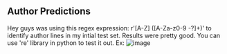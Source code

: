 ## Author Predictions ##
Hey guys was using this regex expression: r'[A-Z] \([A-Za-z0-9 \-\?]+\)' to identify author lines in my intial test set. Results were pretty good. You can use 're' library in python to test it out.
Ex:
![image](https://github.com/a1romero/canons/assets/106636917/187a6536-2773-4447-964c-26351fd4f592)
